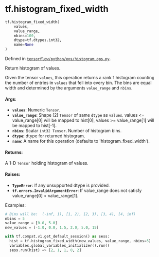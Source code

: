 <div itemscope itemtype="http://developers.google.com/ReferenceObject">
<meta itemprop="name" content="tf.histogram_fixed_width" />
<meta itemprop="path" content="Stable" />
</div>

# tf.histogram_fixed_width

``` python
tf.histogram_fixed_width(
    values,
    value_range,
    nbins=100,
    dtype=tf.dtypes.int32,
    name=None
)
```



Defined in [`tensorflow/python/ops/histogram_ops.py`](/code/stable/tensorflow/python/ops/histogram_ops.py).

Return histogram of values.

Given the tensor `values`, this operation returns a rank 1 histogram counting
the number of entries in `values` that fell into every bin.  The bins are
equal width and determined by the arguments `value_range` and `nbins`.

#### Args:

* <b>`values`</b>:  Numeric `Tensor`.
* <b>`value_range`</b>:  Shape [2] `Tensor` of same `dtype` as `values`.
    values <= value_range[0] will be mapped to hist[0],
    values >= value_range[1] will be mapped to hist[-1].
* <b>`nbins`</b>:  Scalar `int32 Tensor`.  Number of histogram bins.
* <b>`dtype`</b>:  dtype for returned histogram.
* <b>`name`</b>:  A name for this operation (defaults to 'histogram_fixed_width').


#### Returns:

A 1-D `Tensor` holding histogram of values.


#### Raises:

* <b>`TypeError`</b>: If any unsupported dtype is provided.
* <b>`tf.errors.InvalidArgumentError`</b>: If value_range does not
      satisfy value_range[0] < value_range[1].

Examples:

```python
# Bins will be:  (-inf, 1), [1, 2), [2, 3), [3, 4), [4, inf)
nbins = 5
value_range = [0.0, 5.0]
new_values = [-1.0, 0.0, 1.5, 2.0, 5.0, 15]

with tf.compat.v1.get_default_session() as sess:
  hist = tf.histogram_fixed_width(new_values, value_range, nbins=5)
  variables.global_variables_initializer().run()
  sess.run(hist) => [2, 1, 1, 0, 2]
```
